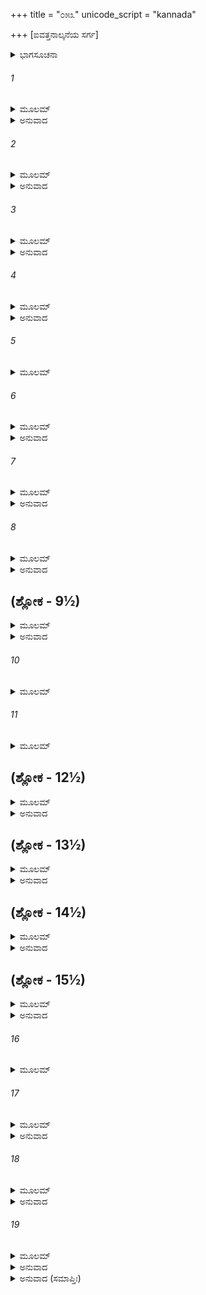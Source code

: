 +++
title = "೦೫೩"
unicode_script = "kannada"

+++
[ಐವತ್ತನಾಲ್ಕನೆಯ ಸರ್ಗ]



<details><summary>ಭಾಗಸೂಚನಾ</summary>

ನೃಗನು ಪುತ್ರನಿಗೆ ರಾಜ್ಯವನ್ನು ಒಪ್ಪಿಸಿ, ಸುಂದರವಾದ ಹೊಂಡವನ್ನು ರಚಿಸಿ ಅದರಲ್ಲಿ ಪ್ರವೇಶಿಸಿ ಶಾಪವನ್ನು ಅನುಭವಿಸಿದುದು
</details>

###### 1


<details><summary>ಮೂಲಮ್</summary>

ರಾಮಸ್ಯ ಭಾಷಿತಂ ಶ್ರುತ್ವಾ ಲಕ್ಷ್ಮಣಃಪರಮಾರ್ಥವಿತ್ ।  
ಉವಾಚ ಪ್ರಾಂಜಲಿರ್ವಾಕ್ಯಂ ರಾಘವಂ ದೀಪ್ತತೇಜಸಮ್ ॥
</details>

<details><summary>ಅನುವಾದ</summary>

ಶ್ರೀರಾಮನ ಭಾಷಣವನ್ನು ಕೇಳಿ ಪರಮಾರ್ಥವನ್ನು ತಿಳಿದಿದ್ದ ಲಕ್ಷ್ಮಣನು ಎರಡೂ ಕೈಮುಗಿದು ಮಹಾ ತೇಜಸ್ವಿ ಯಾದ ಶ್ರೀರಘುನಾಥನಲ್ಲಿ ಹೇಳಿದನು.॥1॥
</details>

###### 2


<details><summary>ಮೂಲಮ್</summary>

ಅಲ್ಪಾಪರಾಧೇ ಕಾಕುತ್ಸ್ಥ ದ್ವಿಜಾಭ್ಯಾಂ ಶಾಪ ಈದೃಶಃ ।  
ಮಹಾನ್ ನೃಗಸ್ಯ ರಾಜರ್ಷೇರ್ಯಮದಂಡ ಇವಾಪರಃ ॥
</details>

<details><summary>ಅನುವಾದ</summary>

ರಾಘವ! ಆ ಇಬ್ಬರೂ ಬ್ರಾಹ್ಮಣರು ಅಲ್ಪವಾದ ಅಪರಾಧಕ್ಕಾಗಿ ರಾಜರ್ಷಿ ನೃಗನಿಗೆ ಯಮದಂಡದಂತಹ ಮಹಾಶಾಪ ಕೊಟ್ಟರು.॥2॥
</details>

###### 3


<details><summary>ಮೂಲಮ್</summary>

ಶ್ರುತ್ವಾ ತು ಪಾಪಸಂಯುಕ್ತ ಮಾತ್ಮಾನಂಪುರುಷರ್ಷಭ ।  
ಕಿಮುವಾಚ ನೃಗೋ ರಾಜಾ ದ್ವಿಜೌ ಕ್ರೋಧಸಮನ್ವಿತೌ ॥
</details>

<details><summary>ಅನುವಾದ</summary>

ಪುರುಷಶ್ರೇಷ್ಠನೇ! ತಾನು ಶಾಪರೂಪೀ ಪಾಪದಿಂದ ಕೂಡಿರುವುದನ್ನು ಕೇಳಿ, ನೃಗರಾಜನು ಆ ಕ್ರೋಧೀ ಬ್ರಾಹ್ಮಣರಲ್ಲಿ ಏನು ಹೇಳಿದನು.॥3॥
</details>

###### 4


<details><summary>ಮೂಲಮ್</summary>

ಲಕ್ಷ್ಮಣೇನೈವಮುಕ್ತಸ್ತು ರಾಘವಃ ಪುನರಬ್ರವೀತ್ ।  
ಶೃಣು ಸೌಮ್ಯ ಯಥಾ ಪೂರ್ವಂ ಸ ರಾಜಾಶಾಪವಿಕ್ಷತಃ ॥
</details>

<details><summary>ಅನುವಾದ</summary>

ಲಕ್ಷ್ಮಣನು ಹೀಗೆ ಕೇಳಿದಾಗ ಶ್ರೀರಾಮನು ಪುನಃ ಹೇಳಿದನು - ಸೌಮ್ಯ! ಹಿಂದೆ ಶಾಪಗ್ರಸ್ತನಾದ ನೃಜರಾಜನು ಹೇಳಿದುದನ್ನು ತಿಳಿಸುವೆನು ಕೇಳು.॥4॥
</details>

###### 5


<details><summary>ಮೂಲಮ್</summary>

ಅಥಾಧ್ವನಿ ಗತೌ ವಿಪ್ರೌ ವಿಜ್ಞಾಯ ಸ ನೃಪಸ್ತದಾ ।  
ಅಹೂಯ ಮಂತ್ರಿಣಃ ಸರ್ವಾನ್ನೈಗಮಾನ್ಸಪುರೋಧಸಃ ॥
</details>

###### 6


<details><summary>ಮೂಲಮ್</summary>

ತಾನುವಾಚ ನೃಗೋ ರಾಜಾಸರ್ವಾಶ್ಚ ಪ್ರಕೃತೀಸ್ತಥಾ ।  
ದುಃಖೇನ ಸುಸಮಾವಿಷ್ಟಃ ಶ್ರೂಯತಾಂ ಮೇಸಮಾಹಿತಾಃ ॥
</details>

<details><summary>ಅನುವಾದ</summary>

ಆ ಇಬ್ಬರೂ ಬ್ರಾಹ್ಮಣರು ಹೊರಟುಹೋದರು, ಈಗ ಎಲ್ಲೋ ದಾರಿಯಲ್ಲಿ ಇರಬಹುದೆಂದು ತಿಳಿದು ನೃಗರಾಜನು ಮಂತ್ರಿಗಳನ್ನು, ಸಮಸ್ತ ಪುರವಾಸಿಗಳನ್ನು, ಪುರೋಹಿತರನ್ನು, ಸಮಸ್ತ ಪ್ರಜೆಗಳನ್ನು ಕರೆಸಿ, ದುಃಖದಿಂದ ಪೀಡಿತನಾಗಿ - ನೀವು ಸಾವಧಾನವಾಗಿ ನನ್ನ ಮಾತನ್ನು ಕೇಳಿರಿ ಎಂದು ಹೇಳಿದನು.॥5-6॥
</details>

###### 7


<details><summary>ಮೂಲಮ್</summary>

ನಾರದಃ ಪರ್ವತಶ್ಚೈವ ಮಮ ದತ್ತ್ವಾ ಮಹದ್ಭಯಮ್ ।  
ಗತೌತ್ರಿಭುವನಂ ಭದ್ರೌ ವಾಯುಭೂತಾವನಿಂದಿತೌ ॥
</details>

<details><summary>ಅನುವಾದ</summary>

ಮಂಗಳ ಸ್ವರೂಪರಾದ, ಅನಿಂದ್ಯರಾದ ದೇವರ್ಷಿ ನಾರದರು ಮತ್ತು ಪರ್ವತ ಋಷಿಗಳು ನನ್ನ ಬಳಿಗೆ ಬಂದು, ಆ ಇಬ್ಬರು ಬ್ರಾಹ್ಮಣರು ಕೊಟ್ಟ ಶಾಪದ ಮಾತನ್ನು ಹೇಳಿ ನನಗೆ ಮಹಾ ಭಯವನ್ನು ಕೊಟ್ಟು ವಾಯುವಿನಂತೆ ತೀವ್ರಗತಿಯಿಂದ ಬ್ರಹ್ಮಲೋಕಕ್ಕೆ ತೆರಳಿದರು.॥7॥
</details>

###### 8


<details><summary>ಮೂಲಮ್</summary>

ಕುಮಾರೋಽಯಂ ವಸುರ್ನಾಮ ಸ ಚೇಹಾದ್ಯಾಭಿಷಿಚ್ಯತಾಮ್ ।  
ಶ್ವಭ್ರಂ ಚ ಯತ್ಸುಖಸ್ಪರ್ಶಂ ಕ್ರಿಯತಾಂ ಶಿಲ್ಪಿಭಿರ್ಮಮ ॥
</details>

<details><summary>ಅನುವಾದ</summary>

ಈ ವಸು ಎಂಬ ರಾಜಕುಮಾರನನ್ನು ರಾಜ್ಯದ ಪಟ್ಟಾಭಿಷೇಕ ಮಾಡಲಾಗುವುದು. ಶಿಲ್ಪಿಗಳು ಮುಂದೆ ನನ್ನ ವಾಸಕ್ಕಾಗಿ ಸುಖಸ್ಪರ್ಶವಿರುವ ಒಂದು ಹೊಂಡವನ್ನು ನಿರ್ಮಿಸಲಿ.॥8॥
</details>

## (ಶ್ಲೋಕ - 9½)


<details><summary>ಮೂಲಮ್</summary>

ಯತ್ರಾಹಂ ಸಂಕ್ಷಯಿಷ್ಯಾಮಿ ಶಾಪಂಬ್ರಾಹ್ಮಣನಿಃಸೃತಮ್ ।  
ವರ್ಷಘ್ನಮೇಕಂ ಶ್ವಭ್ರಂ ತು ಹಿಮಘ್ನಮಪರಂ ತಥಾ ॥  
ಗ್ರೀಷ್ಮಘ್ನಂ ತು ಸುಖಸ್ಪರ್ಶಮೇಕಂ ಕುರ್ವಂತು ಶಿಲ್ಪಿನಃ ।
</details>

<details><summary>ಅನುವಾದ</summary>

ಬ್ರಾಹ್ಮಣರು ಕೊಟ್ಟ ಶಾಪವನ್ನು ಅಲ್ಲೇ ಇದ್ದು ನಾನು ಕಳೆಯುವೆನು. ಮಳೆಗಾಲದ ಕಷ್ಟ ನಿವಾರಿಸುವ ಒಂದು  ಹೊಂಡವನ್ನು, ಚಳಿಗಾಲದ ತೊಂದರೆ ಆಗದಂತಹ ಮತ್ತೊಂದು ಹೊಂಡವನ್ನು, ಬೇಸಿಗೆಯ ಬೇಗೆ ತಾಗದಂತಹ ಮೂರನೆಯ ಹೊಂಡವನ್ನು, ಹೀಗೆ ಸುಖಸ್ಪರ್ಶದಾಯಕ ಹೊಂಡಗಳನ್ನು ಶಿಲ್ಪಿಗಳು ಸಿದ್ಧಗೊಳಿಸಲಿ.॥9½॥
</details>

###### 10


<details><summary>ಮೂಲಮ್</summary>

ಫಲವಂತಶ್ಚ ಯೇವೃಕ್ಷಾಃ ಪುಷ್ಪವತ್ಯಶ್ಚ ಯಾ ಲತಾಃ ॥
</details>

###### 11


<details><summary>ಮೂಲಮ್</summary>

ವಿರೋಪ್ಯಂತಾಂ ಬಹುವಿಧಾಶ್ಛಾಯಾವಂತಶ್ಚಗುಲ್ಮಿನಃ ।  
ಕ್ರಿಯತಾಂ ರಮಣೀಯಂ ಚ ಶ್ವಭ್ರಾಣಾಂ ಸರ್ವತೋದಿಶಮ್ ॥
</details>

## (ಶ್ಲೋಕ - 12½)


<details><summary>ಮೂಲಮ್</summary>

ಸುಖಮತ್ರ ವಸಿಷ್ಯಾಮಿ ಯಾವತ್ಕಾಲಸ್ಯ ಪರ್ಯಯಃ ।  
ಪುಷ್ಪಾಣಿ ಚ ಸುಗಂಧೀನಿ ಕ್ರಿಯಂತಾಂ ತೇಷುನಿತ್ಯಶಃ ॥  
ಪರಿವಾರ್ಯ ಯಥಾ ಮೇ ಸ್ಯುರಧ್ಯರ್ಧಂ ಯೋಜನಂತಥಾ ।
</details>

<details><summary>ಅನುವಾದ</summary>

ಫಲಬಿಡುವ ವೃಕ್ಷಗಳನ್ನು, ಹೂವು ಬಿಡುವ ಲತೆಗಳನ್ನು ಈ ಹೊಂಡಗಳಲ್ಲಿ ನೆಡಿರಿ. ದಟ್ಟವಾದ ನೆರಳನ್ನು ಕೊಡುವ ಅನೇಕ ಪ್ರಕಾರದ ವೃಕ್ಷಗಳನ್ನು ನೆಡುವಂತಾಗಲಿ. ಆ ಹೊಂಡಗಳ ಸುತ್ತಲೂ ಒಂದೂವರೆ ಯೋಜನದ ಭೂಮಿಯು ತುಂಬಾ ರಮಣೀಯವಾಗಿರಲಿ. ಶಾಪದ ಸಮಯ ಕಳೆಯುವವರೆಗೆ ನಾನು ಅಲ್ಲೇ ಸುಖವಾಗಿ ಇರುವೆನು. ಆ ಹೊಂಡಗಳಲ್ಲಿ ಸುಗಂಧಿತ ಪುಷ್ಪಗಳು ತುಂಬಿರಲಿ.॥10-12½॥
</details>

## (ಶ್ಲೋಕ - 13½)


<details><summary>ಮೂಲಮ್</summary>

ಏವಂ ಕೃತ್ವಾ ವಿಧಾನಂಸ ಸಂನಿವೇಶ್ಯ ವಸುಂ ತದಾ ॥  
ಧರ್ಮನಿತ್ಯಃ ಪ್ರಜಾಃ ಪುತ್ರಕ್ಷತ್ರಧರ್ಮೇಣ ಪಾಲಯ ।
</details>

<details><summary>ಅನುವಾದ</summary>

ಹೀಗೆ ವ್ಯವಸ್ಥೆ ಮಾಡಿ ರಾಜಕುಮಾರ ವಸುಗೆ ಸಿಂಹಾಸನದಲ್ಲಿ ಕುಳ್ಳಿರಿಸಿ, ರಾಜನು ಆಗ ಹೇಳಿದನು - ಮಗು! ನೀನು ಪ್ರತಿದಿನ ಧರ್ಮ ಪರಾಯಣನಾಗಿ ಕ್ಷತ್ರಿಯ ಧರ್ಮಕ್ಕನುಸಾರ ಪ್ರಜೆಯನ್ನು ಪಾಲಿಸುತ್ತಾ ಇರು.॥13½॥
</details>

## (ಶ್ಲೋಕ - 14½)


<details><summary>ಮೂಲಮ್</summary>

ಪ್ರತ್ಯಕ್ಷಂ ತೇ ತಥಾ ಶಾಪೋ ದ್ವಿಜಾಭ್ಯಾಂ ಮಯಿ ಪಾತಿತಃ ॥  
ನರಶ್ರೇಷ್ಠ ಸರೋಷಾಭ್ಯಾಮಪರಾಧೇಽಪಿ ತಾದೃಶೇ ।
</details>

<details><summary>ಅನುವಾದ</summary>

ಇಬ್ಬರು ಬ್ರಾಹ್ಮಣರು ಶಾಪದ ಮೂಲಕ ನನ್ನ ಪ್ರಹಾರ ಮಾಡಿದುದು ನಿನ್ನ ಕಣ್ಣ ಮುಂದೆಯೇ ಇದೆ. ನರಶ್ರೇಷ್ಠನೇ! ಅಂತಹ ಅಲ್ಪ ಅಪರಾಧಕ್ಕಾಗಿ ಸಿಟ್ಟುಗೊಂಡು ಅವರು ನನಗೆ ಶಾಪ ಕೊಟ್ಟರು.॥14½॥
</details>

## (ಶ್ಲೋಕ - 15½)


<details><summary>ಮೂಲಮ್</summary>

ಮಾ ಕೃಥಾಸ್ತ್ವನುಸಂತಾಪಂ ಮತ್ಕೃತೇ ಹಿನರರ್ಷಭ ॥  
ಕೃತಾಂತಃ ಕುಶಲಃ ಪುತ್ರ ಯೇನಾಸ್ಮಿ ವ್ಯಸನೀಕೃತಃ ।
</details>

<details><summary>ಅನುವಾದ</summary>

ಪುರುಷಪ್ರವರ! ನೀನು ನನಗಾಗಿ ದುಃಖಿಸಬೇಡ. ಮಗು! ಯಾವುದರಿಂದ ನನಗೆ ವ್ಯಸನಿಯಾಗಿಸಿ, ಸಂಕಟದಲ್ಲಿ ಹಾಕಿದೆಯೋ, ತಾನು ಮಾಡಿದ ಆ ಪ್ರಾಚೀನ ಕರ್ಮವೇ ಅನುಕೂಲ-ಪ್ರತಿಕೂಲ ಫಲ ಕೊಡುವುದರಲ್ಲಿ ಸಮರ್ಥವಾಗಿದೆ.॥15½॥
</details>

###### 16


<details><summary>ಮೂಲಮ್</summary>

ಪ್ರಾಪ್ತವ್ಯಾನ್ಯೇವ ಪ್ರಾಪ್ನೋತಿ ಗಂತವ್ಯಾನ್ಯೇವ ಗಚ್ಛತಿ ॥
</details>

###### 17


<details><summary>ಮೂಲಮ್</summary>

ಲಬ್ಧವ್ಯಾನ್ಯೇವ ಲಭತೇ ದುಃಖಾನಿ ಚ ಸುಖಾನಿ ಚ ।  
ಪೂರ್ವೇ ಜಾತ್ಯಂತರೇ ವತ್ಸ ಮಾ ವಿಷಾದಂ ಕುರುಷ್ವ ಹ ॥
</details>

<details><summary>ಅನುವಾದ</summary>

ವತ್ಸ! ಹಿಂದಿನ ಜನ್ಮದಲ್ಲಿ ಮಾಡಿದ ಕರ್ಮಕ್ಕನುಸಾರ ಮನುಷ್ಯನು ಅದೇ ವಸ್ತುಗಳನ್ನು ಪಡೆಯುತ್ತಾನೆ. ಅದನ್ನು ಪಡೆಯುವ ಅಧಿಕಾರಿ ಅವನೇ ಆಗಿದ್ದಾನೆ. ಅವನಿಗೆ ನಿಯತವಾದ ಎಲ್ಲಿಗೆ ಹೋಗಲು ಅನಿವಾರ್ಯವಾಗಿದೆಯೋ ಅದೇ ಸ್ಥಾನಗಳಿಗೆ ಹೋಗುತ್ತಾನೆ ಮತ್ತು ಸುಖ-ದುಃಖಗಳನ್ನು ಪಡೆಯುತ್ತಾನೆ. ಆದ್ದರಿಂದ ನೀನು ವಿಷಾದಪಡಬೇಡ.॥16-17॥
</details>

###### 18


<details><summary>ಮೂಲಮ್</summary>

ಏವಮುಕ್ತ್ವಾ ನೃಪಸ್ತತ್ರ ಸುತಂರಾಜಾ ಮಹಾಯಶಾಃ ।  
ಶ್ವಭ್ರಂ ಜಗಾಮ ಸುಕೃತಂ ವಾಸಾಯ ಪುರುಷರ್ಷಭ ॥
</details>

<details><summary>ಅನುವಾದ</summary>

ಲಕ್ಷ್ಮಣ! ತನ್ನ ಪುತ್ರನಲ್ಲಿ ಹೀಗೆ ಹೇಳಿದ ಮಹಾ ಯಶಸ್ವೀ ನೃಗರಾಜನು ತಾನು ವಾಸಿಸಲು ಸುಂದರವಾಗಿ ನಿರ್ಮಿಸಿದ ಹೊಂಡದಲ್ಲಿ ಪ್ರವೇಶಿಸಿದನು.॥18॥
</details>

###### 19


<details><summary>ಮೂಲಮ್</summary>

ಏವಂ ಪ್ರವಿಶ್ಯೇವ ನೃಪಸ್ತದಾನೀಂ  
ಶ್ವಭ್ರಂ ಮಹದ್ರತ್ನ ವಿಭೂಷಿತಂ ತತ್ ।  
ಸಂಪಾದಯಾಮಾಸ ತದಾ ಮಹಾತ್ಮಾ  
ಶಾಪಂ ದ್ವಿಜಾಭ್ಯಾಂ ಹಿ ರುಷಾ ವಿಮುಕ್ತಮ್ ॥
</details>

<details><summary>ಅನುವಾದ</summary>

ಈ ರೀತಿ ಆ ರತ್ನಭೂಷಿತ ಮಹಾಗರ್ತದಲ್ಲಿ ಪ್ರವೇಶಿಸಿದಾಗ ಮಹಾತ್ಮಾ ನೃಗರಾಜನು ಬ್ರಾಹ್ಮಣರಿಂದ ರೋಷಪೂರ್ವಕ ಕೊಟ್ಟಿರುವ ಆ ಶಾಪವನ್ನು ಅನುಭವಿಸತೊಡಗಿದನು.॥19॥
</details>

<details><summary>ಅನುವಾದ (ಸಮಾಪ್ತಿಃ)</summary>

ಶ್ರೀವಾಲ್ಮೀಕಿ ವಿರಚಿತ ಆರ್ಷರಾಮಾಯಣ ಆದಿಕಾವ್ಯದ ಉತ್ತರ ಕಾಂಡದಲ್ಲಿ ಐವತ್ತನಾಲ್ಕನೆಯ ಸರ್ಗ ಪೂರ್ಣವಾಯಿತು. ॥54॥
</details>
